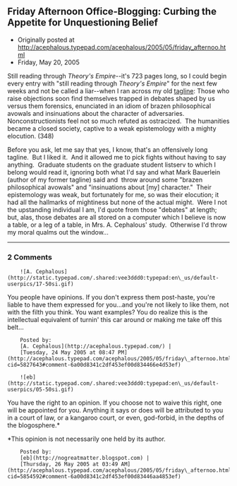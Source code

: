 ## Friday Afternoon Office-Blogging: Curbing the Appetite for Unquestioning Belief

 * Originally posted at http://acephalous.typepad.com/acephalous/2005/05/friday_afternoo.html
 * Friday, May 20, 2005



Still reading through _Theory's Empire_--it's 723 pages long, so I could begin every entry with "still reading through _Theory's Empire_" for the next few weeks and not be called a liar--when I ran across my old [tagline](http://www.taglinesgalore.com/faq.html):
Those who raise objections soon find themselves trapped in debates shaped by us versus them forensics, enunciated in an idiom of brazen philosophical avowals and insinuations about the character of adversaries.  Nonconstructionists feel not so much refuted as ostracized.  The humanities became a closed society, captive to a weak epistemology with a mighty elocution. (348)

Before you ask, let me say that yes, I know, that's an offensively long tagline.  But I liked it.  And it allowed me to pick fights without having to say anything.  Graduate students on the graduate student listserv to which I belong would read it, ignoring both what I'd say and what Mark Bauerlein (author of my former tagline) said and  throw around some "brazen philosophical avowals" and "insinuations about [my] character."  Their epistemology was weak, but fortunately for me, so was their elocution; it had all the hallmarks of mightiness but none of the actual might.  Were I not the upstanding individual I am, I'd quote from those "debates" at length; but, alas, those debates are all stored on a computer which I believe is now a table, or a leg of a table, in Mrs. A. Cephalous' study.  Otherwise I'd throw my moral qualms out the window... 

		

* * *

### 2 Comments 

		

                
[]()

	

		![A. Cephalous](http://static.typepad.com/.shared:vee3ddd0:typepad:en\_us/default-userpics/17-50si.gif)
	

	

		

You people have opinions.  If you don't express them post-haste, you're liable to have them expressed for you...and you're not likely to like them, not with the filth you think.  You want examples?  You do realize this is the intellectual equivalent of turnin' this car around or making me take off this belt...

	

		Posted by:
		[A. Cephalous](http://acephalous.typepad.com/) |
		[Tuesday, 24 May 2005 at 08:47 PM](http://acephalous.typepad.com/acephalous/2005/05/friday\_afternoo.html?cid=5827643#comment-6a00d8341c2df453ef00d834466e4d53ef)

[]()

	

		![eb](http://static.typepad.com/.shared:vee3ddd0:typepad:en\_us/default-userpics/05-50si.gif)
	

	

		

You have the right to an opinion. If you choose not to waive this right, one will be appointed for you. Anything it says or does will be attributed to you in a court of law, or a kangaroo court, or even, god-forbid, in the depths of the blogosphere.\*

\*This opinion is not necessarily one held by its author.

	

		Posted by:
		[eb](http://nogreatmatter.blogspot.com) |
		[Thursday, 26 May 2005 at 03:49 AM](http://acephalous.typepad.com/acephalous/2005/05/friday\_afternoo.html?cid=5854592#comment-6a00d8341c2df453ef00d83446aa4853ef)

		

        